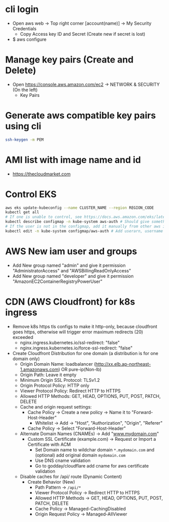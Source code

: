 cli login
=====
* Open aws web -> Top right corner [account(name)] -> My Security Credentials
    * Copy Access key ID and Secret (Create new if secret is lost)
* $ aws configure

Manage key pairs (Create and Delete)
=====
* Open https://console.aws.amazon.com/ec2 -> NETWORK & SECURITY (On the left)
    * Key Pairs

Generate aws compatible key pairs using cli
=====
```sh
ssh-keygen -m PEM
```

AMI list with image name and id
=====
* https://thecloudmarket.com

Control EKS
=====
```sh
aws eks update-kubeconfig --name CLUSTER_NAME --region REGION_CODE
kubectl get all
# If one is unable to control, see https://docs.aws.amazon.com/eks/latest/userguide/add-user-role.html
kubectl describe configmap -n kube-system aws-auth # Should give something like this - userarn: arn:aws:iam::xxxxxxxxx:user/Joeky
# If the user is not in the configmap, add it manually from other aws iam user who has the permission to edit the configmap
kubectl edit -n kube-system configmap/aws-auth # Add userarn, username and groups undert the "mapUsers" field
```

AWS New iam user and groups
=====
* Add New group named "admin" and give it permission "AdministratorAccess" and "AWSBillingReadOnlyAccess"
* Add New group named "developer" and give it permission "AmazonEC2ContainerRegistryPowerUser"

CDN (AWS Cloudfront) for k8s ingress
=====
* Remove k8s https tls configs to make it http-only, because cloudfront goes https, otherwise will trigger error maximum redirects (20) exceeded
    * nginx.ingress.kubernetes.io/ssl-redirect: "false"
    * nginx.ingress.kubernetes.io/force-ssl-redirect: "false"
* Create Cloudfront Distribution for one domain (a distribution is for one domain only)
    * Origin Domain Name: loadbalancer (http://xx.elb.ap-northeast-1.amazonaws.com) OR pure-ip(Non-lb)
    * Origin Path: Leave it empty
    * Minimum Origin SSL Protocol: TLSv1.2
    * Origin Protocol Policy: HTTP only
    * Viewer Protocol Policy: Redirect HTTP to HTTPS
    * Allowed HTTP Methods: GET, HEAD, OPTIONS, PUT, POST, PATCH, DELETE
    * Cache and origin request settings:
        * Cache Policy -> Create a new policy -> Name it to "Forward-Host-Header"
            * Whitelist -> Add -> "Host", "Authorization", "Origin", "Referer"
        * Cache Policy -> Select "Forward-Host-Header"
    * Alternate Domain Names (CNAMEs) -> Add "www.mydomain.com"
        * Custom SSL Certificate (example.com) -> Request or Import a Certificate with ACM
            * Set Domain name to wildchar domain `*.mydomain.com` and (optional) add original domain `mydomain.com`
            * Use DNS cname validation
            * Go to godday/cloudflare add cname for aws certificate validation
    * Disable caches for /api/ route (Dynamic Content)
        * Create Behavior (New)
            * Path Pattern -> `/api/*`
            * Viewer Protocol Policy -> Redirect HTTP to HTTPS
            * Allowed HTTP Methods -> GET, HEAD, OPTIONS, PUT, POST, PATCH, DELETE
            * Cache Policy -> Managed-CachingDisabled
            * Origin Request Policy -> Managed-AllViewer
